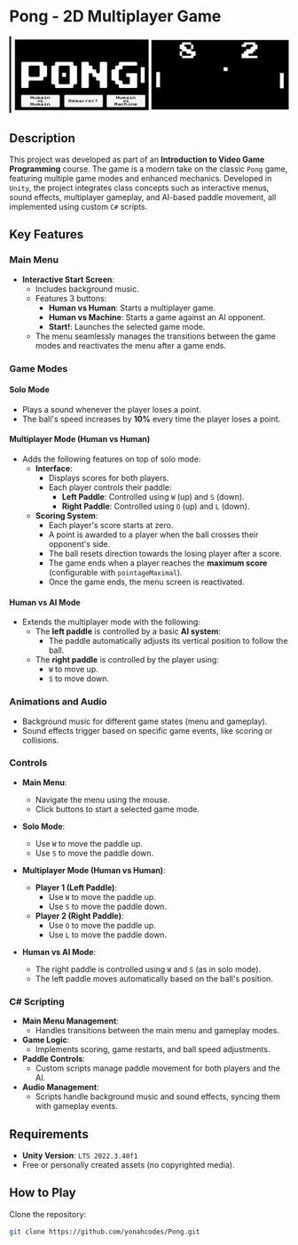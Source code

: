 # Pong - 2D Multiplayer Game

![Pong 2D Game](pongScreenshot.png)

## Description
This project was developed as part of an **Introduction to Video Game Programming** course. The game is a modern take on the classic `Pong` game, featuring multiple game modes and enhanced mechanics. Developed in `Unity`, the project integrates class concepts such as interactive menus, sound effects, multiplayer gameplay, and AI-based paddle movement, all implemented using custom `C#` scripts.

## Key Features

### Main Menu
- **Interactive Start Screen**:
  - Includes background music.
  - Features 3 buttons:
    - **Human vs Human**: Starts a multiplayer game.
    - **Human vs Machine**: Starts a game against an AI opponent.
    - **Start!**: Launches the selected game mode.
  - The menu seamlessly manages the transitions between the game modes and reactivates the menu after a game ends.

### Game Modes
#### Solo Mode
- Plays a sound whenever the player loses a point.
- The ball's speed increases by **10%** every time the player loses a point.

#### Multiplayer Mode (Human vs Human)
- Adds the following features on top of solo mode:
  - **Interface**:
    - Displays scores for both players.
    - Each player controls their paddle:
      - **Left Paddle**: Controlled using `W` (up) and `S` (down).
      - **Right Paddle**: Controlled using `O` (up) and `L` (down).
  - **Scoring System**:
    - Each player's score starts at zero.
    - A point is awarded to a player when the ball crosses their opponent's side.
    - The ball resets direction towards the losing player after a score.
    - The game ends when a player reaches the **maximum score** (configurable with `pointageMaximal`).
    - Once the game ends, the menu screen is reactivated.

#### Human vs AI Mode
- Extends the multiplayer mode with the following:
  - The **left paddle** is controlled by a basic **AI system**:
    - The paddle automatically adjusts its vertical position to follow the ball.
  - The **right paddle** is controlled by the player using:
    - `W` to move up.
    - `S` to move down.

### Animations and Audio
- Background music for different game states (menu and gameplay).
- Sound effects trigger based on specific game events, like scoring or collisions.

### Controls
- **Main Menu**:
  - Navigate the menu using the mouse.
  - Click buttons to start a selected game mode.
- **Solo Mode**:
  - Use `W` to move the paddle up.
  - Use `S` to move the paddle down.

- **Multiplayer Mode (Human vs Human)**:
  - **Player 1 (Left Paddle)**:
    - Use `W` to move the paddle up.
    - Use `S` to move the paddle down.
  - **Player 2 (Right Paddle)**:
    - Use `O` to move the paddle up.
    - Use `L` to move the paddle down.

- **Human vs AI Mode**:
  - The right paddle is controlled using `W` and `S` (as in solo mode).
  - The left paddle moves automatically based on the ball's position.

### C# Scripting
- **Main Menu Management**:
  - Handles transitions between the main menu and gameplay modes.
- **Game Logic**:
  - Implements scoring, game restarts, and ball speed adjustments.
- **Paddle Controls**:
  - Custom scripts manage paddle movement for both players and the AI.
- **Audio Management**:
  - Scripts handle background music and sound effects, syncing them with gameplay events.

## Requirements
- **Unity Version**: `LTS 2022.3.40f1`
- Free or personally created assets (no copyrighted media).

## How to Play
Clone the repository:
   ```bash
   git clone https://github.com/yonahcodes/Pong.git
   ```

